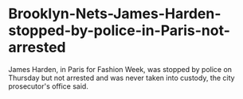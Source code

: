 # Brooklyn-Nets-James-Harden-stopped-by-police-in-Paris-not-arrested
James Harden, in Paris for Fashion Week, was stopped by police on Thursday but not arrested and was never taken into custody, the city prosecutor's office said.
